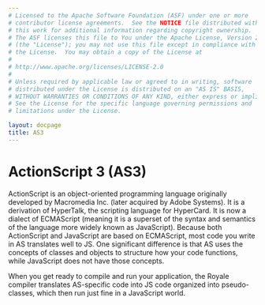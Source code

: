 ```yaml
---
# Licensed to the Apache Software Foundation (ASF) under one or more
# contributor license agreements.  See the NOTICE file distributed with
# this work for additional information regarding copyright ownership.
# The ASF licenses this file to You under the Apache License, Version 2.0
# (the "License"); you may not use this file except in compliance with
# the License.  You may obtain a copy of the License at
# 
# http://www.apache.org/licenses/LICENSE-2.0
# 
# Unless required by applicable law or agreed to in writing, software
# distributed under the License is distributed on an "AS IS" BASIS,
# WITHOUT WARRANTIES OR CONDITIONS OF ANY KIND, either express or implied.
# See the License for the specific language governing permissions and
# limitations under the License.

layout: docpage
title: AS3
---
```


# ActionScript 3 (AS3)

ActionScript is an object-oriented programming language originally developed by Macromedia Inc. (later acquired by Adobe Systems). It is a derivation of HyperTalk, the scripting language for HyperCard. It is now a dialect of ECMAScript (meaning it is a superset of the syntax and semantics of the language more widely known as JavaScript). Because both ActionScript and JavaScript are based on ECMAScript, most code you write in AS translates well to JS. One significant difference is that AS uses the concepts of classes and objects to structure how your code functions, while JavaScript does not have those concepts. 

When you get ready to compile and run your application, the Royale compiler translates AS-specific code into JS code organized into pseudo-classes, which then run just fine in a JavaScript world.
